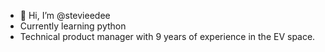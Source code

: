 - 👋 Hi, I’m @stevieedee
- Currently learning python
- Technical product manager with 9 years of experience in the EV space.


<!---
stevieedee/stevieedee is a ✨ special ✨ repository because its `README.md` (this file) appears on your GitHub profile.
You can click the Preview link to take a look at your changes.
--->
